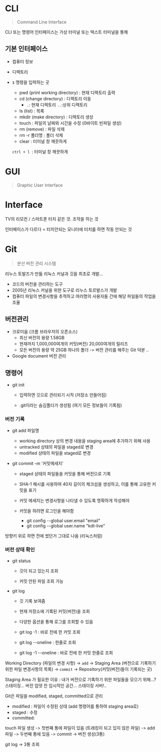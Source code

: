 # CLI

> Command Line Interface

CLI 또는 명령어 인터페이스는 가상 터미널 또는 텍스트 터미널을 통해 

## 기본 인터페이스

- 컴퓨터 정보

- 디렉토리

- `$` 명령을 입력하는 곳

  - pwd (print working directory) : 현재 디렉토리 출력
  - cd (change directory) : 디렉토리 이동
    - `.`: 현재 디렉토리 `..`:상위 디렉토리
  - ls (list) : 목록
  - mkdir (make directory) : 디렉토리 생성
  - touch : 파일의 날짜와 시간을 수정 (0바이트 빈파일 생성)
  - rm (remove) : 파일 삭제
  - rm -r 폴더명 : 폴더 삭제
  - clear : 터미널 창 깨끗하게

  `ctrl + l `: 터미널 창 깨끗하게

  

# GUI

> Graphic User Interface



# Interface

TV의 리모컨 / 스마트폰 터치 같은 것. 조작을 하는 것

인터페이스가 다르다 = 터치안되는 모니터에 터치를 하면 작동 안되는 것



# Git

> 분산 버전 관리 시스템

리누스 토발즈가 만듦 리눅스 커널과 깃을 최초로 개발...

- 코드의 버전을 관리하는 도구
- 2005년 리눅스 커널을 위한 도구로 리누스 토르발스가 개발
- 컴퓨터 파일의 변경사항을 추적하고 여러명의 사용자들 간에 해당 파일들의 작업을 조율

## 버전관리

- 크로미움 (크롬 브라우저의 오픈소스)
  - 최신 버전의 용량 1.58GB
  - 현재까지 1,000,000여개의 커밋(버전) 20,000여개의 릴리즈
  - 모든 버전의 용량 약 25GB 하나의 폴더 -> 버전 관리를 해주는 Git 덕분 ..
- Google document 버전 관리

## 명령어

- git init 

  - 입력하면 깃으로 관리되기 시작 (저장소 만들어짐)


  - .git이라는 숨김폴더가 생성됨 (여기 모든 정보들이 기록됨)


### 버전 기록

- git add 파일명
  - working directory 상의 변경 내용을 staging area에 추가하기 위해 사용
  - untracked 상태의 파일을 staged로 변경
  - modified 상태의 파일을 staged로 변경

- git commit -m '커밋메세지'

  - staged 상태의 파일들을 커밋을 통해 버전으로 기록

  - SHA-1 해시를 사용하여 40자 길이의 체크섬을 생성하고, 이를 통해 고유한 커밋을 표기

  - 커밋 메세지는 변경사항을 나타낼 수 있도록 명확하게 작성해야

  - 커밋을 하려면 로그인을 해야함
    - git config --global user.email "email"
    - git config --global user.name "kdt-live"

방향키 위로 하면 전에 썼던거 그대로 나옴 (리눅스처럼)

### 버전 상태 확인 

- git status

  - 깃이 되고 있는지 조회

  - 커밋 안된 파일 조회 가능


- git log  

  - 깃 기록 보여줌

  - 현재 저장소에 기록된 커밋(버전)을 조회

  - 다양한 옵션을 통해 로그를 조회할 수 있음

  - git log -1 : 바로 전에 한 커밋 조회

  - git log --oneline : 한줄로 조회

  - git log -1 --oneline : 바로 전에 한 커밋 한줄로 조회




Working Directory (파일의 변경 사항) -> `add` -> Staging Area (버전으로 기록하기 위한 파일 변경사항의 목록) -> `commit` -> Repository(커밋(버전)들이 기록되는 곳)

Staging Area 가 필요한 이유 : 내가 버전으로 기록하기 위한 파일들을 모으기 위해...? 스테이징... 버전 업뎃 전 임시적인 공간... 스테이징 서버!..



Git은 파일을 modified, staged, committed으로 관리

- modified : 파일이 수정된 상태 (add 명령어를 통하여 staging area로)
- staged : 수정
- committed:



touch 파일 생성 -> 첫번째 통에 파일이 있음 (트래킹이 되고 있지 않은 파일) -> add 파일 -> 두번째 통에 있음 -> commit -> 버전 생성(3통)

git log -> 3통 조회